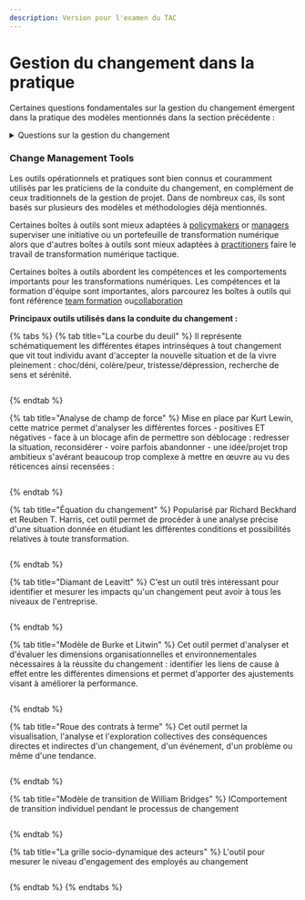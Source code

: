 ```yaml
---
description: Version pour l'examen du TAC
---
```


# Gestion du changement dans la pratique

Certaines questions fondamentales sur la gestion du changement émergent dans la pratique des modèles mentionnés dans la section précédente :

<details>

<summary>Questions sur la gestion du changement</summary>

1. **Faites la bonne gestion du changement du premier coup (ou du moins essayez de le faire)**

Bien que la résistance soit une réponse humaine normale au changement, nous devons éviter ou atténuer une quantité importante de résistance en appliquant une gestion du changement efficace dès le début d'un projet ou d'une initiative.

Les participants à l'étude comparative de [Prosci en 2019](https://www.prosci.com/resources/articles/tips-for-managing-resistance-to-change) ont indiqué que 47 % des résistances rencontrées par les employés auraient pu être évitées en mettant en œuvre des pratiques et des principes efficaces de[ gestion du changement](https://www.prosci.com/change-management). La morale ici est la suivante : si vous adoptez un plan d'action de gestion du changement dès la première fois, vous pouvez empêcher une grande partie de la résistance de se produire.&#x20;

2. **Attendez-vous à une résistance au changement (à tous les niveaux et tout au long du processus jusqu'à l'achèvement complet de la phase ciblée)**

Les actions pour aborder et atténuer la résistance comprennent :

* Les actions pour aborder et atténuer la résistance comprennent
* Utiliser une approche structurée de gestion du changement dès la conception du projet
* Engager les hauts dirigeants en tant que sponsors actifs et visibles du changement
* Recruter le soutien des gestionnaires de personnes en tant que défenseurs du changement
* Communiquer le besoin de changement, ses impacts sur les individus et les avantages pour les employés

3. **Aborder la résistance formellement (à la fois directement et indirectement)**

Les sources de résistance comprennent :

* Des employés profondément investis dans la façon actuelle de faire le travail
* Les personnes qui ont conçu la façon actuelle de faire le travail qui sera modifiée
* Employés qui anticipent une augmentation de leur charge de travail en raison du changement
* Les personnes qui ont préconisé une alternative particulière qui n'a pas été sélectionnée (par exemple, ils ont préféré l'option B, mais l'option A a été sélectionnée)
* Des personnes qui ont très bien réussi et qui ont été récompensées dans la façon actuelle de travailler

Dans le cas des administrations publiques, ces groupes de parties prenantes sont particulièrement pertinents et peuvent présenter des sources potentielles de résistance. Par conséquent, il est important de les traiter de manière proactive tout au long du cycle de vie du projet en mettant en œuvre des tactiques ciblées pour atténuer ces résistances.

4. **Identifier les causes profondes de la résistance (et prioriser les actions)**

Dans le contexte du changement organisationnel, il apparaît que parmi plusieurs causes profondes de résistance, les facteurs suivants jouent un rôle significatif :

* Manque de conscience de la raison pour laquelle le changement était nécessaire
* Préoccupations concernant l'impact du changement sur le rôle et les responsabilités actuels du poste
* Peur basée sur des expériences passées de changements ratés, conduisant à une incertitude quant au résultat du changement actuel
* Manque de soutien visible et de confiance dans la direction ou le leadership
* Manque d'inclusion dans le processus de changement

5. **Engager les « bons » responsables de la résistance et renforcer positivement et proactivement la constitution d'équipes (à la fois dans les phases d'élaboration et de mise en œuvre du plan d'action de gestion du changement)**

Les managers ont cinq rôles uniques et importants à jouer en période de changement :

* Communicateur
* Liaison – équipe projet
* Plaider en faveur du changement
* Gestionnaire de résistance – atténue la résistance au changement
* Coach – accompagner les employés tout au long du processus de changement

6. **Assurer la gestion et le leadership appropriés (n'est pas la même chose)**

Fondamentalement, le leadership fait référence à l'influence et à la position de l'individu en tant que leader au sein de son groupe ou de son équipe. Un leader qui réussit se distingue par sa capacité à inspirer et à diriger son équipe pour atteindre des objectifs communs. La définition du leadership implique des qualités telles que la confiance en soi, l'exemplarité, l'ouverture d'esprit et la capacité à gérer les défis et les crises au sein de l'organisation. Il existe 11 types de leadership communément acceptés pour la classification :

* Autoritaire (ou autocratique)
* Participatif (ou démocratique)
* Laissez-faire (ou délégatif)
* Visionnaire
* Basé sur le coaching
* Affiliatif (ou collaboratif)
* Leadership démocratique (mais aussi très limité par le timing)
* Mener
* Directif
* Leadership transformationnel
* Leadership transactionnel

7. **Veiller à la motivation de l'intervenant**

Bien qu'aucune théorie ne puisse expliquer pleinement la motivation humaine, diverses explications théoriques servent de base au développement d'approches et de techniques pour améliorer la motivation dans différents domaines de l'activité humaine.

**Il existe 4 différents types de motivation**

Le [modèle d'auto-concordance ](https://academic.udayton.edu/jackbauer/PGSG/Sheldon%2001%20self-concord%20happy%20copy.pdf)de l'établissement d'objectifs distingue quatre types de motivation (Sheldon et Elliot, 1999). Ceux-ci sont:

* Motivation externe&#x20;
* Motivation introjectée&#x20;
* Motivation identifiée&#x20;
* Motivation intrinsèque

**Théories du contenu de la motivation**

Se concentrent principalement sur ce qui motive les gens et abordent des facteurs spécifiques tels que les besoins et les objectifs individuels

* La théorie de Maslow de la hiérarchie des besoins&#x20;
* La théorie ERG d'Alderfer&#x20;
* Théorie de la motivation pour la réussite deMcClelland&#x20;
* La théorie à deux facteurs de Herzberg

En ce sens, le comportement humain joue un rôle important à la fois dans l'impact et la réponse à la gestion du changement.

</details>

### **Change Management Tools**

Les outils opérationnels et pratiques sont bien connus et couramment utilisés par les praticiens de la conduite du changement, en complément de ceux traditionnels de la gestion de projet. Dans de nombreux cas, ils sont basés sur plusieurs des modèles et méthodologies déjà mentionnés.

Certaines boîtes à outils sont mieux adaptées à [policymakers](https://oecd-opsi.org/search-toolkits/?\_sft\_discipline-or-practice=digital-transformation&\_sft\_user-type=policy-maker-or-adviser) or [managers](https://oecd-opsi.org/search-toolkits/?\_sft\_discipline-or-practice=digital-transformation&\_sft\_user-type=manager) superviser une initiative ou un portefeuille de transformation numérique alors que d'autres boîtes à outils sont mieux adaptées à [practitioners](https://oecd-opsi.org/search-toolkits/?\_sft\_discipline-or-practice=digital-transformation&\_sft\_user-type=practitioner) faire le travail de transformation numérique tactique.

Certaines boîtes à outils abordent les compétences et les comportements importants pour les transformations numériques. Les compétences et la formation d'équipe sont importantes, alors parcourez les boîtes à outils qui font référence [team formation](https://oecd-opsi.org/search-toolkits/?\_sft\_good-for=build-a-team) ou[collaboration](https://oecd-opsi.org/search-toolkits/?\_sft\_good-for=collaboration)

**Principaux outils utilisés dans la conduite du changement :**

{% tabs %}
{% tab title="La courbe du deuil" %}
Il représente schématiquement les différentes étapes intrinsèques à tout changement que vit tout individu avant d'accepter la nouvelle situation et de la vivre pleinement : choc/déni, colère/peur, tristesse/dépression, recherche de sens et sérénité.

<figure><img src="../../.gitbook/assets/image (28).png" alt=""><figcaption></figcaption></figure>
{% endtab %}

{% tab title="Analyse de champ de force" %}
Mise en place par Kurt Lewin, cette matrice permet d'analyser les différentes forces - positives ET négatives - face à un blocage afin de permettre son déblocage : redresser la situation, reconsidérer - voire parfois abandonner - une idée/projet trop ambitieux s'avérant beaucoup trop complexe à mettre en œuvre au vu des réticences ainsi recensées :

<figure><img src="../../.gitbook/assets/image (13).png" alt=""><figcaption></figcaption></figure>
{% endtab %}

{% tab title="Équation du changement" %}
Popularisé par Richard Beckhard et Reuben T. Harris, cet outil permet de procéder à une analyse précise d'une situation donnée en étudiant les différentes conditions et possibilités relatives à toute transformation.

<figure><img src="../../.gitbook/assets/image (21).png" alt=""><figcaption></figcaption></figure>
{% endtab %}

{% tab title="Diamant de Leavitt" %}
C'est un outil très intéressant pour identifier et mesurer les impacts qu'un changement peut avoir à tous les niveaux de l'entreprise.

<figure><img src="../../.gitbook/assets/image (9).png" alt=""><figcaption></figcaption></figure>
{% endtab %}

{% tab title="Modèle de Burke et Litwin" %}
Cet outil permet d'analyser et d'évaluer les dimensions organisationnelles et environnementales nécessaires à la réussite du changement : identifier les liens de cause à effet entre les différentes dimensions et permet d'apporter des ajustements visant à améliorer la performance.

<figure><img src="../../.gitbook/assets/image (1) (2).png" alt=""><figcaption></figcaption></figure>
{% endtab %}

{% tab title="Roue des contrats à terme" %}
Cet outil permet la visualisation, l'analyse et l'exploration collectives des conséquences directes et indirectes d'un changement, d'un événement, d'un problème ou même d'une tendance.

<figure><img src="../../.gitbook/assets/image (32).png" alt=""><figcaption></figcaption></figure>
{% endtab %}

{% tab title="Modèle de transition de William Bridges" %}
&#x20;IComportement de transition individuel pendant le processus de changement

<figure><img src="../../.gitbook/assets/image (33).png" alt=""><figcaption></figcaption></figure>
{% endtab %}

{% tab title="La grille socio-dynamique des acteurs" %}
L'outil pour mesurer le niveau d'engagement des employés au changement

<figure><img src="../../.gitbook/assets/image (31).png" alt=""><figcaption></figcaption></figure>
{% endtab %}
{% endtabs %}



